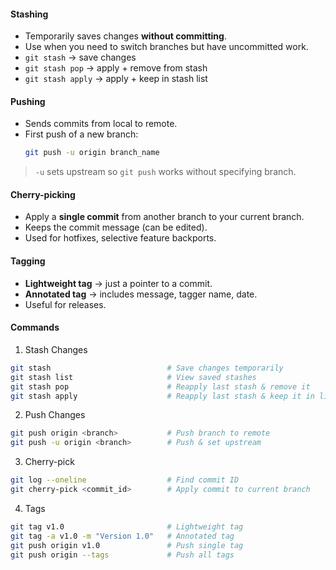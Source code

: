 #### Stashing
- Temporarily saves changes **without committing**.
- Use when you need to switch branches but have uncommitted work.
- `git stash` → save changes
- `git stash pop` → apply + remove from stash
- `git stash apply` → apply + keep in stash list
#### Pushing
- Sends commits from local to remote.
- First push of a new branch:
	```bash
	git push -u origin branch_name
	```
> `-u` sets upstream so `git push` works without specifying branch.
#### Cherry-picking

- Apply a **single commit** from another branch to your current branch.
- Keeps the commit message (can be edited).
- Used for hotfixes, selective feature backports.
#### Tagging
- **Lightweight tag** → just a pointer to a commit.
- **Annotated tag** → includes message, tagger name, date.
- Useful for releases.
#### Commands
1. Stash Changes
```bash
git stash                          # Save changes temporarily
git stash list                     # View saved stashes
git stash pop                      # Reapply last stash & remove it
git stash apply                    # Reapply last stash & keep it in list
```
2. Push Changes
```bash
git push origin <branch>           # Push branch to remote
git push -u origin <branch>        # Push & set upstream
```
3. Cherry-pick
```bash
git log --oneline                  # Find commit ID
git cherry-pick <commit_id>        # Apply commit to current branch
```
4. Tags
```bash
git tag v1.0                       # Lightweight tag
git tag -a v1.0 -m "Version 1.0"   # Annotated tag
git push origin v1.0               # Push single tag
git push origin --tags             # Push all tags
```